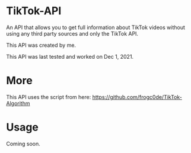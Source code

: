 # TikTok-API
An API that allows you to get full information about TikTok videos without using any third party sources and only the TikTok API.

This API was created by me.

This API was last tested and worked on Dec 1, 2021.

# More
This API uses the script from here: https://github.com/frogc0de/TikTok-Algorithm

# Usage
Coming soon.

